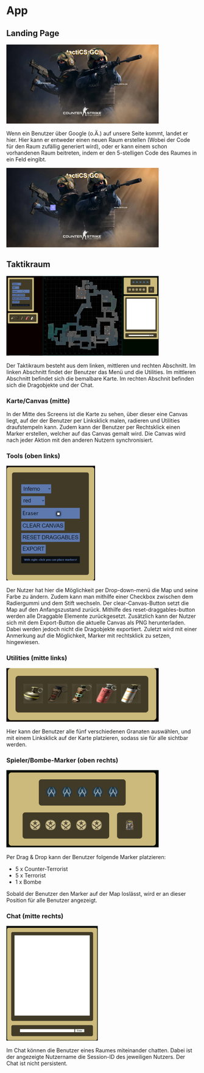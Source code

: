# App

## Landing Page

![](assets\landing_page.png)

Wenn ein Benutzer über Google (o.Ä.) auf unsere Seite kommt, landet er hier.
Hier kann er entweder einen neuen Raum erstellen (Wobei der Code für den Raum zufällig generiert wird), oder er kann einem schon vorhandenen Raum beitreten, indem er den 5-stelligen Code des Raumes in ein Feld eingibt.

![](assets/landing_page_raum_beitreten.png)

## Taktikraum

![](assets\main_page.png)

Der Taktikraum besteht aus dem linken, mittleren und rechten Abschnitt. Im linken Abschnitt findet der Benutzer das Menü und die Utilities. Im mittleren Abschnitt befindet sich die bemalbare Karte. Im rechten Abschnit befinden sich die Dragobjekte und der Chat.

### Karte/Canvas (mitte)

In der Mitte des Screens ist die Karte zu sehen, über dieser eine Canvas liegt, auf der der Benutzer per Linksklick malen, radieren und Utilities draufstempeln kann. Zudem kann der Benutzer per Rechtsklick einen Marker erstellen, welcher auf das Canvas gemalt wird. Die Canvas wird nach jeder Aktion mit den anderen Nutzern synchronisiert.

### Tools (oben links)

![](assets/options.png)

Der Nutzer hat hier die Möglichkeit per Drop-down-menü die Map und seine Farbe zu ändern. Zudem kann man mithilfe einer Checkbox zwischen dem Radiergummi und dem Stift wechseln.
Der clear-Canvas-Button setzt die Map auf den Anfangszustand zurück. Mithilfe des reset-draggables-button werden alle Draggable Elemente zurückgesetzt. Zusätzlich kann der Nutzer sich mit dem Export-Button die aktuelle Canvas als PNG herunterladen. Dabei werden jedoch nicht die Dragobjekte exportiert. Zuletzt wird mit einer Anmerkung auf die Möglichkeit, Marker mit rechtsklick zu setzen, hingewiesen.


### Utilities (mitte links)

![](assets/grenades.png)

Hier kann der Benutzer alle fünf verschiedenen Granaten auswählen, und mit einem Linksklick auf der Karte platzieren, sodass sie für alle sichtbar werden.

### Spieler/Bombe-Marker (oben rechts)
![](assets/draggables.png)

Per Drag & Drop kann der Benutzer folgende Marker platzieren:
- 5 x Counter-Terrorist
- 5 x Terrorist
- 1 x Bombe

Sobald der Benutzer den Marker auf der Map loslässt, wird er an dieser Position für alle Benutzer angezeigt.

### Chat (mitte rechts)
![](assets/chat.png)

Im Chat können die Benutzer eines Raumes miteinander chatten. Dabei ist der angezeigte Nutzername die Session-ID des jeweiligen Nutzers. Der Chat ist nicht persistent.